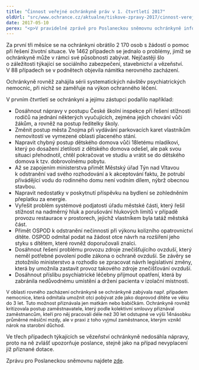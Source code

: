 ```yaml
---
title: "Činnost veřejné ochránkyně práv v 1. čtvrtletí 2017"
oldUrl: "src/www.ochrance.cz/aktualne/tiskove-zpravy-2017/cinnost-verejne-ochrankyne-prav-v-1-ctvrtleti-2017"
date: 2017-05-10
perex: "<p>V pravidelné zprávě pro Poslaneckou sněmovnu ochránkyně informuje o počtech a tématech podnětů, s nimiž se na ni lidé obrátili, shrnuje vybrané uzavřené případy a vybírá i to nejdůležitější z legislativních doporučení a využití zvláštních oprávnění. Upozorňuje rovněž na případy, v nichž se nepodařilo dosáhnout nápravy nesprávného postupu úřadu.</p>"
---
```


<!-- imported from the old website -->

<p>Za první tři měsíce se na ochránkyni obrátilo 2 170 osob s žádostí o pomoc při řešení životní situace. Ve 1462 případech se jednalo o problémy, jimiž se ochránkyně může v rámci své působnosti zabývat. Nejčastěji šlo o záležitosti týkající se sociálního zabezpečení, stavebnictví a vězeňství. V 88 případech se v podnětech objevila námitka nerovného zacházení.</p> <p>Ochránkyně rovněž zahájila sérii systematických návštěv psychiatrických nemocnic, při nichž se zaměřuje na výkon ochranného léčení.</p> <p>V prvním čtvrtletí se ochránkyni a jejímu zástupci podařilo například:</p><ul><li>Dosáhnout nápravy v postupu České školní inspekce při řešení stížnosti rodičů na jednání některých vyučujících, zejména jejich chování vůči žákům, a rovněž na postup ředitelky školy.</li><li>Změnit postup města Znojma při vydávání parkovacích karet vlastníkům nemovitostí ve vymezené oblasti placeného stání.</li><li>Napravit chybný postup dětského domova vůči 18letému mladíkovi, který po dosažení zletilosti z dětského domova odešel, ale pak svou situaci přehodnotil, chtěl pokračovat ve studiu a vrátit se do dětského domova k tzv. dobrovolnému pobytu.</li><li>Až se zapojením ministerstva přimět Městský úřad Týn nad Vltavou k odstranění vad svého rozhodování a k akceptování faktu, že potrubí přivádějící vodu do rodinného domu není vodním dílem, nýbrž obecnou stavbou.</li><li>Napravit nedostatky v poskytnutí příspěvku na bydlení se zohledněním přeplatku za energie.</li><li>Vyřešit problém systémové podjatosti úřadu městské části, který řešil stížnost na nadměrný hluk a porušování hlukových limitů v případě provozu restaurace v prostorech, jejichž vlastníkem byla tatáž městská část.</li><li>Přimět OSPOD k odstranění nečinnosti při výkonu kolizního opatrovnictví dítěte. OSPOD odmítal podat na žádost otce návrh na rozšíření jeho styku s dítětem, které rovněž doporučovali znalci.</li><li>Dosáhnout řešení problému provozu zdroje znečišťujícího ovzduší, který neměl potřebné povolení podle zákona o ochraně ovzduší. Se závěry se ztotožnilo ministerstvo a rozhodlo se zpracovat návrh legislativní změny, která by umožnila zastavit provoz takového zdroje znečišťování ovzduší.</li><li>Dosáhnout příslibu psychiatrické léčebny přijmout opatření, která by zabránila nedůvodnému umístění a držení pacienta v izolační místnosti.</li></ul><p><span style="font-size: 12.8px;">V oblasti rovného zacházení ochránkyně se ochránkyně zabývala např. případem nemocnice, která odmítala umožnit otci pobývat zde jako doprovod dítěte ve věku do 3 let. Tuto možnost přiznávala jen matkám nebo babičkám. Ochránkyně rovněž kritizovala postup zaměstnavatele, který podle kolektivní smlouvy přiznával zaměstnancům, kteří pro něj pracovali déle než 30 let odstupné ve výši 14násobku průměrné měsíční mzdy, ale v praxi z toho vyjmul zaměstnance, kterým vznikl nárok na starobní důchod.</span></p> <p>Ve třech případech týkajících se vězeňství ochránkyně nedosáhla nápravy, proto na ně zvlášť upozorňuje poslance, stejně jako na případ nevyplacení již přiznané dotace.</p> Zprávu pro Poslaneckou sněmovnu najdete <a href="https://www.ochrance.cz/zpravy-o-cinnosti/zpravy-pro-poslaneckou-snemovnu/">zde</a>.
